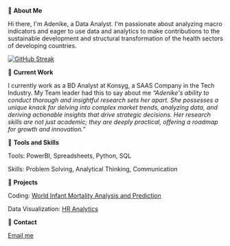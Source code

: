 👋 **About Me**

Hi there, I'm Adenike, a Data Analyst. I'm passionate about analyzing macro indicators and eager to use data and analytics to make contributions to the sustainable development and structural transformation of the health sectors of developing countries.

[![GitHub Streak](https://streak-stats.demolab.com/?user=Adenike-Alonge)](https://git.io/streak-stats)

👋 **Current Work** 

I currently work as a BD Analyst at Konsyg, a SAAS Company in the Tech Industry.
My Team leader had this to say about me *“Adenike's ability to conduct thorough and insightful research sets her apart. She possesses a unique knack for delving into complex market trends, analyzing data, and deriving actionable insights that drive strategic decisions. Her research skills are not just academic; they are deeply practical, offering a roadmap for growth and innovation.”*

👋 **Tools and Skills** 

Tools: PowerBI, Spreadsheets, Python, SQL

Skills: Problem Solving, Analytical Thinking, Communication

👋 **Projects**

Coding: [World Infant Mortality Analysis and Prediction](https://www.kaggle.com/code/adenikealonge/infant-mortality-analysis-and-prediction)

Data Visualization: [HR Analytics](https://github.com/Adenike-Alonge/HR-Analytics/tree/main)

👋 **Contact**

[Email me](nikybanky@gmail.com)
